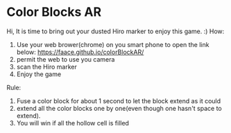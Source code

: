 # Color Blocks AR
Hi, It is time to bring out your dusted Hiro marker to enjoy this game. :)
How:
1. Use your web brower(chrome) on you smart phone to open the link below:
https://faace.github.io/colorBlockAR/
2. permit the web to use you camera
3. scan the Hiro marker
4. Enjoy the game

Rule:
1. Fuse a color block for about 1 second to let the block extend as it could
2. extend all the color blocks one by one(even though one hasn't space to extend).
3. You will win if all the hollow cell is filled

<div align=center><img width="100px" height="100px" src="https://faace.github.io/colorBlockAR/img/hiro.png /></div>
